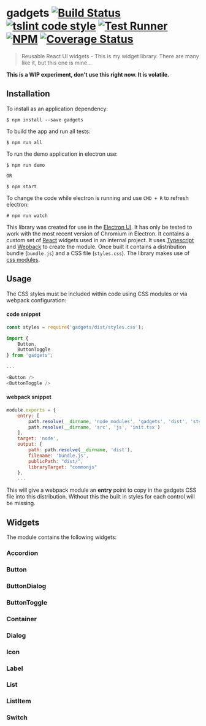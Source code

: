# gadgets [![Build Status](https://travis-ci.org/jmquigley/gadgets.svg?branch=master)](https://travis-ci.org/jmquigley/gadgets) [![tslint code style](https://img.shields.io/badge/code_style-TSlint-5ed9c7.svg)](https://palantir.github.io/tslint/) [![Test Runner](https://img.shields.io/badge/testing-ava-blue.svg)](https://github.com/avajs/ava) [![NPM](https://img.shields.io/npm/v/gadgets.svg)](https://www.npmjs.com/package/gadgets) [![Coverage Status](https://coveralls.io/repos/github/jmquigley/gadgets/badge.svg?branch=master)](https://coveralls.io/github/jmquigley/gadgets?branch=master)

> Reusable React UI widgets - This is my widget library. There are many like it, but this one is mine...

**This is a WIP experiment, don't use this right now.  It is volatile.**


## Installation

To install as an application dependency:
```
$ npm install --save gadgets
```

To build the app and run all tests:
```
$ npm run all
```

To run the demo application in electron use:
```
$ npm run demo

OR

$ npm start
```

To change the code while electron is running and use `CMD + R` to refresh electron:
```
# npm run watch
```

This library was created for use in the [Electron UI](https://electron.atom.io/).  It has only be tested to work with the most recent version of Chromium in Electron.  It contains a custom set of [React](https://facebook.github.io/react/) widgets used in an internal project.  It uses [Typescript](https://www.typescriptlang.org/) and [Wepback](https://webpack.github.io/) to create the module.  Once built it contains a distribution bundle (`bundle.js`) and a CSS file (`styles.css`).  The library makes use of [css modules](https://github.com/css-modules/css-modules).


## Usage

The CSS styles must be included within code using CSS modules or via webpack configuration:

#### code snippet
```javascript
const styles = require('gadgets/dist/styles.css');

import {
	Button,
	ButtonToggle
} from 'gadgets';

...

<Button />
<ButtonToggle />
```

#### webpack snippet
```javascript
module.exports = {
	entry: [
		path.resolve(__dirname, 'node_modules', 'gadgets', 'dist', 'styles.css'),
		path.resolve(__dirname, 'src', 'js', 'init.tsx')
	],
	target: 'node',
	output: {
		path: path.resolve(__dirname, 'dist'),
		filename: 'bundle.js',
		publicPath: "dist/",
		libraryTarget: "commonjs"
	},
    ...
```

This will give a webpack module an **entry** point to copy in the gadgets CSS file into this distribution.  Without this the built in styles for each control will be missing.


## Widgets
The module contains the following widgets:

### Accordion

### Button

### ButtonDialog

### ButtonToggle

### Container

### Dialog

### Icon

### Label

### List

### ListItem

### Switch
